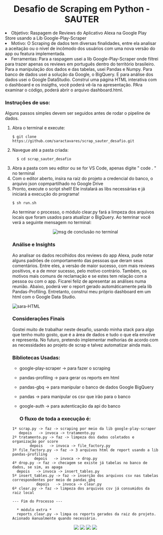 <div align="center">
<h1> Desafio de Scraping em Python - SAUTER </h1>
</div>

<il>
<li> Objetivo: Raspagem de Reviews do Aplicativo Alexa na Google Play Store usando a Lib Google-Play-Scraper</li>
<li> Motivo: O Scraping de dados tem diversas finalidades, entre ela analisar a aceitação ou o nível de incômodo dos usuários com uma nova versão do app ou featura implementada.</li>
<li> Ferramentas: Para a raspagem usei a lib Google-Play-Scraper onde filtrei para trazer apenas os reviews em português dentro do território brasileiro. Para a manipulação dos dados e das tabelas, usei Pandas e Numpy. Para banco de dados usei a solução da Google, o BigQuery. E para análise dos dados usei o Google DataStudio. Construí uma página HTML interativa com o dashboard e os insigths, você poderá vê-la na apresentação. PAra examinar o código, poderá abrir o arquivo dashboard.html.</li>
</il>

<h3> Instruções de uso: </h2>

<p> Alguns passos simples devem ser seguidos antes de rodar o pipeline de dados. </p>
<ol>
  <li>  Abra o terminal e execute: </li>
  
  ```
  $ git clone https://github.com/saractavares/scrap_sauter_desafio.git
  ```
  
  <li>  Navegue até a pasta criada: </li>
  
```
  $ cd scrap_sauter_desafio
```
   <li>  Abra a pasta com seu editor ou se for VS Code, apenas digite " code . " no terminal </li>
   <li>  Com o editor aberto, insira na raiz do projeto a credencial do banco, o arquivo json copmpartilhado no Google Drive  </li>
   <li>  Pronto, execute o script shell! Ele instalará as libs necessárias e já iniciará a execução do programa! </li>  

  ```
  $ sh run.sh
  ```
  
<p> Ao terminar o processo, o módulo clear.py fará a limpeza dos arquivos locais que foram usados para atualizar o BigQuery. Ao temrinar você verá a seguinte mensagem no terminal: </p>

<div align="center">
<img src="https://github.com/saractavares/scraping-python-google-play-scraper/blob/main/readme/Screenshot_20211214_172644.png?raw=true" href="" alt="msg de conclusão no terminal">
</div>

<h3> Análise e Insights</h3> 

<p> Ao analisar os dados recolhidos dos reviews do app Alexa, pude notar alguns padrões de comportamento das pessoas que deram seus comentários. Entre eles, a versão de maior sucesso, com mais reviews positivos, e a de mnor sucesso, pelo motivo contrário. Também, os motivos mais comuns de reclamação e se estes tem relação com a pessoa ou com o app. Ficarei feliz de apresentar as análises numa reunião.
Abaixo, poderá ver o report gerado automáticamente pela lib Pandas-Profiling. Entretanto, construí meu próprio dashboard em um html com o Google Data Studio.</p>

<div style="display: inline_block" >
     <img align="center" alt="sara-HTML" src="https://github.com/saractavares/scraping-python-google-play-scraper/blob/main/readme/aval_positivas.png?raw=true">
</div>

<h3> Considerações Finais </h3>

<p> Gostei muito de trabalhar neste desafio, usando minha stack para algo que tenho muito gosto, que é a área de dados e tudo o que ela envolve e representa. No futuro, pretendo implementar melhorias de acordo com as necessidades ao projeto de scrap e talvez automatizar ainda mais.</p>


### Bibliotecas Usadas:

- google-play-scraper  -> para fazer o scraping
- pandas-profiling     -> para gerar os reports em html
- pandas-gbq           -> para manipular o banco de dados Google BigQuery
- pandas               -> para manipular os csv que irão para o banco
- google-auth          -> para autenticação da api do banco


  ### O fluxo de toda a execução é:

```
1º scrap.py -> faz -> scraping por meio da lib google-play-scraper 
   depois   -> invoca -> tratamento.py
2º tratamento.py -> faz -> limpeza dos dados coletados e organização por score 
        depois   -> invoca -> file_factory.py
3º file_factory.py -> faz -> 3 arquivos html de report usando a lib pandas-profiling 
          depois   -> invoca -> drop.py
4º drop.py -> faz -> checagem se existe já tabelas no banco de dados, se sim, as apaga 
  depois   -> invoca -> insert_tables.py
5º insert_tables.py -> faz -> inserção dos arquivos csv nas tabelas correspondentes por meio de pandas_gbq
           depois   -> invoca -> clear.py
6º clear.py -> faz -> limpeza dos arquivos csv já consumidos da raiz local

--- Fim do Processo --- 
  
  * módulo extra *
  reports_clear.py -> limpa os reports gerados da raiz do projeto. Acionado manualmente quando necessário.
```
<div align=center> 
  <a href="https://instagram.com/dadososfatos/" target="_blank"><img src="https://img.shields.io/badge/-Instagram-%23E4405F?style=for-the-badge&logo=instagram&logoColor=white" target="_blank"></a>
  <a href = "mailto: sara27082011@gmail.com"><img src="https://img.shields.io/badge/-Gmail-%23333?style=for-the-badge&logo=gmail&logoColor=white" target="_blank"></a>
  <a href="https://www.linkedin.com/in/saractavares" target="_blank"><img src="https://img.shields.io/badge/-LinkedIn-%230077B5?style=for-the-badge&logo=linkedin&logoColor=white" target="_blank"></a>
  <a href="https://saractavares.github.io/" target="_blank"><img src="https://img.shields.io/badge/-Portifolio-%d31717?style=for-the-badge&logo=portifolio&logoColor=<d31717>" target="_blank"></a>
</div>
